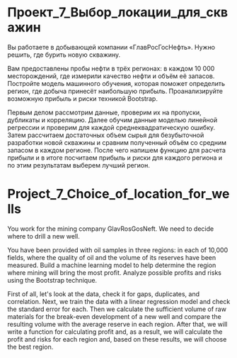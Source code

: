 # Проект_7_Выбор_локации_для_скважин

Вы работаете в добывающей компании «ГлавРосГосНефть». Нужно решить, где бурить новую скважину.

Вам предоставлены пробы нефти в трёх регионах: в каждом 10 000 месторождений, где измерили качество нефти и объём её запасов. Постройте модель машинного обучения, которая поможет определить регион, где добыча принесёт наибольшую прибыль. Проанализируйте возможную прибыль и риски техникой Bootstrap.

Первым делом рассмотрим данные, проверим их на пропуски, дубликаты и корреляцию. Далее обучим данные моделью линейной регрессии и проверим для каждой среднеквадратическую ошибку. Затем рассчитаем достаточных объем сырья для безубыточной разработки новой скважины и сравним полученный объём со средним запасом в каждом регионе. После чего напишем функцию для расчета прибыли и в итоге посчитаем прибыль и риски для каждого региона и по этим результатам выберем лучший регион.

# Project_7_Choice_of_location_for_wells

You work for the mining company GlavRosGosNeft. We need to decide where to drill a new well.

You have been provided with oil samples in three regions: in each of 10,000 fields, where the quality of oil and the volume of its reserves have been measured. Build a machine learning model to help determine the region where mining will bring the most profit. Analyze possible profits and risks using the Bootstrap technique.

First of all, let's look at the data, check it for gaps, duplicates, and correlation. Next, we train the data with a linear regression model and check the standard error for each. Then we calculate the sufficient volume of raw materials for the break-even development of a new well and compare the resulting volume with the average reserve in each region. After that, we will write a function for calculating profit and, as a result, we will calculate the profit and risks for each region and, based on these results, we will choose the best region.
